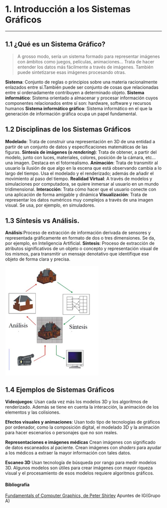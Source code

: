 # 1. Introducción a los Sistemas Gráficos
---
## 1.1 ¿Qué es un Sistema Gráfico?
>A grosso modo, sería un sistema formado para representar imágenes con ámbitos como juegos, películas, animaciones... Trata de hacer entender los datos más fácilmente a través de imágenes. También puede sintetizarse esas imágenes procesando otras.

**Sistema**: Conjunto de reglas o principios sobre una materia racionalmente enlazados entre sí.También puede ser conjunto de cosas que relacionadas entre sí ordenadamente contribuyen a determinado objeto.
**Sistema informático**: Sistema orientado a almacenar y procesar información cuyos componentes relacionados entre sí son: hardware, software y recursos humanos
**Sistema informático gráfico**: Sistema informático en el que la generación de información gráfica ocupa un papel fundamental.

## 1.2 Disciplinas de los Sistemas Gráficos
**Modelado**: Trata de construir una representación en 3D de una entidad a partir de un conjunto de datos y especificaciones matemáticas de las figuras.
**Síntesis de imágenes (o *rendering*)**: Trata de obtener, a partir del modelo, junto con luces, materiales, colores, posición de la cámara, etc... una imagen. Destaca en el fotorrealismo.
**Animación**: Trata de transmitir al usuario la ilusión de que algo en la escena que está observando cambia a lo largo del tiempo. Usa el modelado y el renderizado; además de añadir el movimiento al paso del tiempo.
**Realidad Virtual**: A través de modelos y simulaciones por computadora, se quiere inmersar al usuario en un mundo tridimensional.
**Interacción**: Trata cómo hacer que el usuario conecte con una aplicación de forma amigable y dinámica
**Visualización**: Trata de representar los datos numéricos muy complejos a través de una imagen visual. Se usa, por ejemplo, en simuladores.

## 1.3 Síntesis vs Análisis.
**Análisis**:Proceso de extracción de información derivada de sensores y representada gráficamente en formato de dos o tres dimensiones. Se da, por ejemplo, en Inteligencia Artificial. 
**Síntesis**: Proceso de extracción de atributos significativos de un objeto o concepto y representación visual de los mismos, para transmitir un mensaje denotativo que identifique ese objeto de forma clara y precisa.

![Diferencia](img/AnalisisVsSintesis.png)

## 1.4 Ejemplos de Sistemas Gráficos
**Videojuegos**: Usan cada vez más los modelos 3D y los algoritmos de renderizado. Además se tiene en cuenta la interacción, la animación de los elementos y las colisiones.

**Efectos visuales y animaciones**: Usan todo tipo de tecnologías de gráficos por ordenador, como la composición digital, el modelado 3D y la animación para hacer escenarios o personajes que no son reales.

**Representaciones e imágenes médicas** Crean imágenes con significado de datos escaneados al paciente. Crean imágenes con *shaders* para ayudar a los médicos a extraer la mayor información con tales datos. 

**Escaneo 3D** Usan tecnología de búsqueda por rango para medir modelos 3D. Algunos modelos son útiles para crear imágenes con mayor riqueza visual y el procesamiento de esos modelos requiere algoritmos gráficos.

#### Bibliografía
[Fundamentals of Computer Graphics, de Peter Shirley](http://index-of.es/z0ro-Repository-2/Cyber/01%20-%20Computer%20Science/Fundamentals%20Of%20Computer%20Graphics%20-%20Peter%20Shirley,%20Steve%20Marschner.pdf)
Apuntes de IG(Grupo A)
